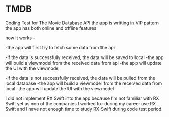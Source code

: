 # TMDB

Coding Test for The Movie Database API
the app is writting in VIP pattern
the app has both online and offline features

how it works -

-the app will first try to fetch some data from the api

-if the data is successfully received, the data will be saved to local
-the app will build a viewmodel from the received data from api
-the app will update the UI with the viewmodel

-if the data is not successfully received, the data will be pulled from the local database
-the app will build a viewmodel from the received data from local
-the app will update the UI with the viewmodel

I did not implement RX Swift into the app because I'm not familiar with RX Swift yet as non of the companies I worked for during my career use RX Swift and I have not enough time to study RX Swift during code test period
